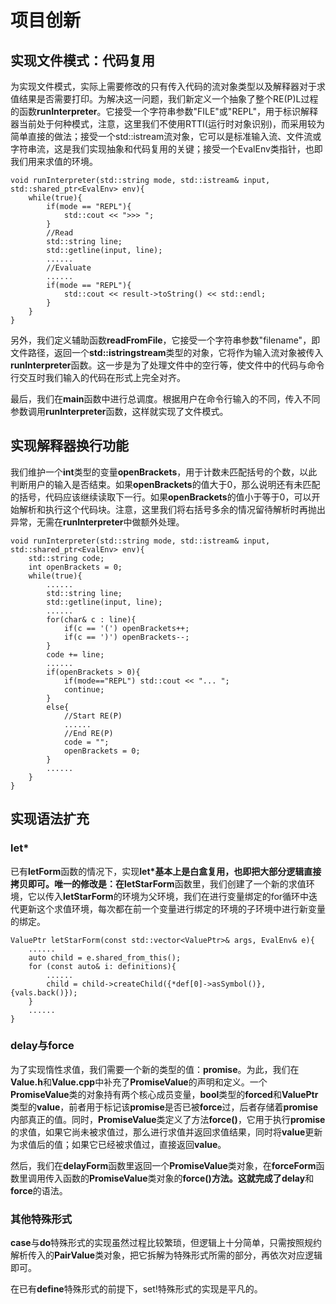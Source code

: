 # 项目创新
## 实现文件模式：代码复用
为实现文件模式，实际上需要修改的只有传入代码的流对象类型以及解释器对于求值结果是否需要打印。为解决这一问题，我们新定义一个抽象了整个RE(P)L过程的函数**runInterpreter**。它接受一个字符串参数"FILE"或"REPL"，用于标识解释器当前处于何种模式，注意，这里我们不使用RTTI(运行时对象识别)，而采用较为简单直接的做法；接受一个std::istream流对象，它可以是标准输入流、文件流或字符串流，这是我们实现抽象和代码复用的关键；接受一个EvalEnv类指针，也即我们用来求值的环境。
```
void runInterpreter(std::string mode, std::istream& input, std::shared_ptr<EvalEnv> env){
    while(true){
        if(mode == "REPL"){
            std::cout << ">>> ";
        }
        //Read
        std::string line;
        std::getline(input, line);
        ......
        //Evaluate
        ......
        if(mode == "REPL"){
            std::cout << result->toString() << std::endl;
        }
    }
}
```
另外，我们定义辅助函数**readFromFile**，它接受一个字符串参数"filename"，即文件路径，返回一个**std::istringstream**类型的对象，它将作为输入流对象被传入**runInterpreter**函数。这一步是为了处理文件中的空行等，使文件中的代码与命令行交互时我们输入的代码在形式上完全对齐。

最后，我们在**main**函数中进行总调度。根据用户在命令行输入的不同，传入不同参数调用**runInterpreter**函数，这样就实现了文件模式。
## 实现解释器换行功能
我们维护一个**int**类型的变量**openBrackets**，用于计数未匹配括号的个数，以此判断用户的输入是否结束。如果**openBrackets**的值大于0，那么说明还有未匹配的括号，代码应该继续读取下一行。如果**openBrackets**的值小于等于0，可以开始解析和执行这个代码块。注意，这里我们将右括号多余的情况留待解析时再抛出异常，无需在**runInterpreter**中做额外处理。
```
void runInterpreter(std::string mode, std::istream& input, std::shared_ptr<EvalEnv> env){
    std::string code;
    int openBrackets = 0;
    while(true){
        ......
        std::string line;
        std::getline(input, line);
        ......
        for(char& c : line){
            if(c == '(') openBrackets++;
            if(c == ')') openBrackets--;
        }
        code += line;
        ......
        if(openBrackets > 0){
            if(mode=="REPL") std::cout << "... ";
            continue;
        }
        else{
            //Start RE(P)
            ......
            //End RE(P)
            code = "";     
            openBrackets = 0; 
        }
        ......
    }
}
```
## 实现语法扩充
### **let\***
已有**letForm**函数的情况下，实现**let\***基本上是白盒复用，也即把大部分逻辑直接拷贝即可。唯一的修改是：在**letStarForm**函数里，我们创建了一个新的求值环境，它以传入**letStarForm**的环境为父环境，我们在进行变量绑定的for循环中迭代更新这个求值环境，每次都在前一个变量进行绑定的环境的子环境中进行新变量的绑定。
```
ValuePtr letStarForm(const std::vector<ValuePtr>& args, EvalEnv& e){
    ......
    auto child = e.shared_from_this();
    for (const auto& i: definitions){
        ......
        child = child->createChild({*def[0]->asSymbol()}, {vals.back()});
    }
    ......
}
```
### **delay**与**force**
为了实现惰性求值，我们需要一个新的类型的值：**promise**。为此，我们在**Value.h**和**Value.cpp**中补充了**PromiseValue**的声明和定义。一个**PromiseValue**类的对象持有两个核心成员变量，**bool**类型的**forced**和**ValuePtr**类型的**value**，前者用于标记该**promise**是否已被**force**过，后者存储着**promise**内部真正的值。同时，**PromiseValue**类定义了方法**force()**，它用于执行**promise**的求值，如果它尚未被求值过，那么进行求值并返回求值结果，同时将**value**更新为求值后的值；如果它已经被求值过，直接返回**value**。

然后，我们在**delayForm**函数里返回一个**PromiseValue**类对象，在**forceForm**函数里调用传入函数的**PromiseValue**类对象的**force()**方法。这就完成了**delay**和**force**的语法。
### 其他特殊形式
**case**与**do**特殊形式的实现虽然过程比较繁琐，但逻辑上十分简单，只需按照规约解析传入的**PairValue**类对象，把它拆解为特殊形式所需的部分，再依次对应逻辑即可。

在已有**define**特殊形式的前提下，set\!特殊形式的实现是平凡的。